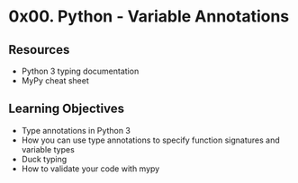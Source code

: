 # 0x00. Python - Variable Annotations

## Resources

* Python 3 typing documentation
* MyPy cheat sheet

## Learning Objectives

* Type annotations in Python 3
* How you can use type annotations to specify function signatures and variable types
* Duck typing
* How to validate your code with mypy
